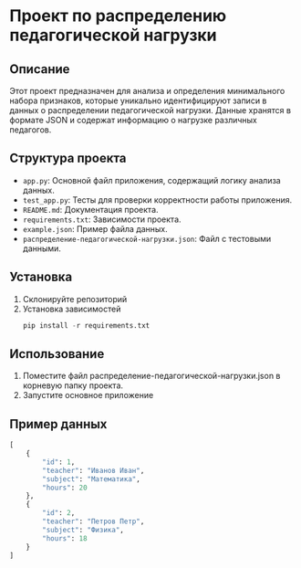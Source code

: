 # Проект по распределению педагогической нагрузки

## Описание

Этот проект предназначен для анализа и определения минимального набора признаков, которые уникально идентифицируют записи в данных о распределении педагогической нагрузки. Данные хранятся в формате JSON и содержат информацию о нагрузке различных педагогов.

## Структура проекта

- `app.py`: Основной файл приложения, содержащий логику анализа данных.
- `test_app.py`: Тесты для проверки корректности работы приложения.
- `README.md`: Документация проекта.
- `requirements.txt`: Зависимости проекта.
- `example.json`: Пример файла данных.
- `распределение-педагогической-нагрузки.json`: Файл с тестовыми данными.

## Установка

1. Склонируйте репозиторий
2. Установка зависимостей
   ``` python
   pip install -r requirements.txt
   ```
## Использование
1. Поместите файл распределение-педагогической-нагрузки.json в корневую папку проекта.
2. Запустите основное приложение

## Пример данных
``` python
[
    {
        "id": 1,
        "teacher": "Иванов Иван",
        "subject": "Математика",
        "hours": 20
    },
    {
        "id": 2,
        "teacher": "Петров Петр",
        "subject": "Физика",
        "hours": 18
    }
]

```
